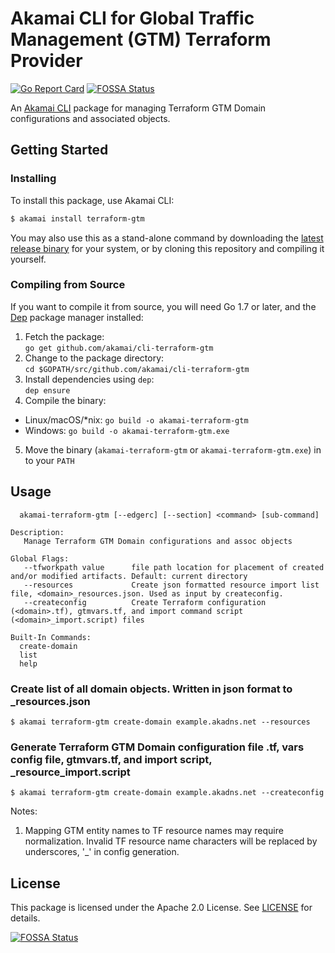 # Akamai CLI for Global Traffic Management (GTM) Terraform Provider

[![Go Report Card](https://goreportcard.com/badge/github.com/akamai/cli-terraform-gtm)](https://goreportcard.com/report/github.com/akamai/cli-terraform-gtm) [![FOSSA Status](https://app.fossa.io/api/projects/git%2Bgithub.com%2Fakamai%2Fcli-terraform-gtm.svg?type=shield)](https://app.fossa.io/projects/git%2Bgithub.com%2Fakamai%2Fcli-terraform-gtm?ref=badge_shield)

An [Akamai CLI](https://developer.akamai.com/cli) package for managing Terraform GTM Domain configurations and associated objects.

## Getting Started

### Installing

To install this package, use Akamai CLI:

```sh
$ akamai install terraform-gtm
```

You may also use this as a stand-alone command by downloading the
[latest release binary](https://github.com/akamai/cli-terraform-gtm/releases)
for your system, or by cloning this repository and compiling it yourself.

### Compiling from Source

If you want to compile it from source, you will need Go 1.7 or later, and the [Dep](https://golang.github.io/dep/) package manager installed:

1. Fetch the package:  
  `go get github.com/akamai/cli-terraform-gtm`
2. Change to the package directory:  
  `cd $GOPATH/src/github.com/akamai/cli-terraform-gtm`
3. Install dependencies using `dep`:  
  `dep ensure`
4. Compile the binary:
  - Linux/macOS/*nix: `go build -o akamai-terraform-gtm`
  - Windows: `go build -o akamai-terraform-gtm.exe`
5. Move the binary (`akamai-terraform-gtm` or `akamai-terraform-gtm.exe`) in to your `PATH`

## Usage

```
  akamai-terraform-gtm [--edgerc] [--section] <command> [sub-command]

Description:
   Manage Terraform GTM Domain configurations and assoc objects

Global Flags:
   --tfworkpath value      file path location for placement of created and/or modified artifacts. Default: current directory
   --resources             Create json formatted resource import list file, <domain>_resources.json. Used as input by createconfig.
   --createconfig          Create Terraform configuration (<domain>.tf), gtmvars.tf, and import command script (<domain>_import.script) files

Built-In Commands:
  create-domain
  list
  help
```

### Create list of all domain objects. Written in json format to <domain>_resources.json

```
$ akamai terraform-gtm create-domain example.akadns.net --resources
```

### Generate Terraform GTM Domain configuration file <domain>.tf, vars config file, gtmvars.tf, and import script, <domain>_resource_import.script

```
$ akamai terraform-gtm create-domain example.akadns.net --createconfig
```

Notes:
1. Mapping GTM entity names to TF resource names may require normalization. Invalid TF resource name characters will be replaced by underscores, '_' in config generation.
 
## License

This package is licensed under the Apache 2.0 License. See [LICENSE](LICENSE) for details.

[![FOSSA Status](https://app.fossa.io/api/projects/git%2Bgithub.com%2Fakamai%2Fcli-terraform-gtm.svg?type=large)](https://app.fossa.io/projects/git%2Bgithub.com%2Fakamai%2Fcli-terraform-gtm?ref=badge_large)
